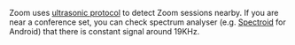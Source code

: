 Zoom uses [ultrasonic protocol][ref_zoom] to detect Zoom sessions nearby. If
you are near a conference set, you can check spectrum analyser (e.g.
[Spectroid][ref_spectroid] for Android) that there is constant signal around 19KHz.

[ref_spectroid]:https://play.google.com/store/apps/details?id=org.intoorbit.spectrum&hl=en&gl=US
[ref_zoom]:https://support.zoom.us/hc/en-us/articles/214629303-Direct-sharing-in-Zoom-Rooms

